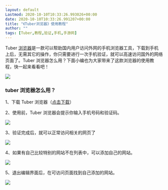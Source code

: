 ```yaml
---
layout: default
Lastmod: 2020-10-10T10:33:26.993026+00:00
date: 2020-10-10T10:33:26.991207+00:00
title: "《Tuber浏览器》使用教程"
author: ""
tags: [Tuber,教程,验证,手机,手游网]
---
```


Tuber [浏览器](https://app.3dmgame.com/zt/liulanqi/)是一款可以帮助国内用户访问外网的手机浏览器工具，下载到手机上后，无需其它的操作，你只需要进行一次手机验证，就可以高速访问国外的网络页面了。Tuber 浏览器怎么用？下面小编也为大家带来了这款浏览器的使用教程，快一起来看看吧！

![](https://images.weserv.nl/?url=https%3A//shouyou.3dmgame.com/uploadimg/upload/image/20201010/20201010104011_64608.jpg)

### tuber 浏览器怎么用？

1、下载 Tuber 浏览器（[点击下载](https://shouyou.3dmgame.com/android/190117.html)）

2、使用前，Tuber 浏览器会提示你输入手机号码和验证码。

![](https://images.weserv.nl/?url=https%3A//shouyou.3dmgame.com/uploadimg/upload/image/20201010/20201010103921_15809.jpg)

3、验证完成后，就可以正常访问相关的网页了

![](https://images.weserv.nl/?url=https%3A//shouyou.3dmgame.com/uploadimg/upload/image/20201010/20201010103928_16996.jpg)

4、如果有自己比较特别的网站不在列表中，可以添加自己的网站。

![](https://images.weserv.nl/?url=https%3A//shouyou.3dmgame.com/uploadimg/upload/image/20201010/20201010103936_80534.jpg)

5、退出编辑界面后，在可访问页面找到自己添加的网站。

![](https://images.weserv.nl/?url=https%3A//shouyou.3dmgame.com/uploadimg/upload/image/20201010/20201010103955_74135.jpg)
